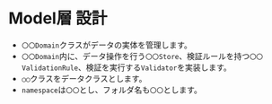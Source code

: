 # Model層 設計

- `〇〇Domain`クラスがデータの実体を管理します。
- `〇〇Domain`内に、データ操作を行う`〇〇Store`、検証ルールを持つ`〇〇ValidationRule`、検証を実行する`Validator`を実装します。
- `◯◯`クラスをデータクラスとします。
- `namespace`は`〇〇`とし、フォルダ名も`〇〇`とします。
